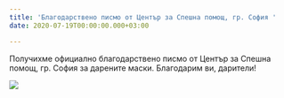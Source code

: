 ```yaml
---
title: 'Благодарствено писмо от Център за Спешна помощ, гр. София '
date: 2020-07-19T00:00:00.000+03:00

---
```

Получихме официално благодарствено писмо от Център за Спешна помощ, гр. София за дарените маски. Благодарим ви, дарители!

![](/images/0d6741b54cc0b1a55decf852e9949716.jpeg)